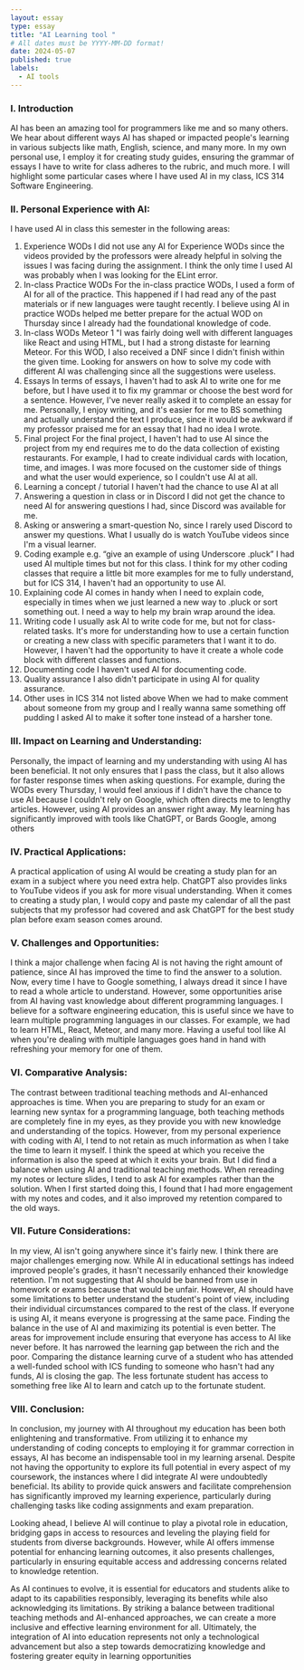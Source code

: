 ```yaml
---
layout: essay
type: essay
title: "AI Learning tool "
# All dates must be YYYY-MM-DD format!
date: 2024-05-07
published: true
labels:
  - AI tools
---
```


### I. Introduction

AI has been an amazing tool for programmers like me and so many others. 
We hear about different ways AI has shaped or impacted people's learning in 
various subjects like math, English, science, and many more. In my own personal 
use, I employ it for creating study guides, ensuring the grammar of essays 
I have to write for class adheres to the rubric, and much more. I will 
highlight some particular cases where I have used AI in my class, 
ICS 314 Software Engineering.

### II. Personal Experience with AI:
I have used AI in class this semester in the following areas:

  1. Experience WODs
I did not use any AI for Experience WODs since the videos provided by the
professors were already helpful in solving the issues I was facing during the
assignment. I think the only time I used AI was probably when I was looking
for the ELint error. 
  2. In-class Practice WODs
For the in-class practice WODs, I used a form of AI for all of the practice.
This happened if I had read any of the past materials or if new languages
were taught recently. I believe using AI in practice WODs helped me better
prepare for the actual WOD on Thursday since I already had the foundational
knowledge of code.
  3. In-class WODs Meteor 1
"I was fairly doing well with different languages like React and
using HTML, but I had a strong distaste for learning Meteor.
For this WOD, I also received a DNF since I didn't finish within the
given time. Looking for answers on how to solve my code with different
AI was challenging since all the suggestions were useless.
  4. Essays
In terms of essays, I haven't had to ask AI to write one for me before, but
I have used it to fix my grammar or choose the best word for a sentence.
However, I've never really asked it to complete an essay for me. Personally,
I enjoy writing, and it's easier for me to BS something and actually understand
the text I produce, since it would be awkward if my professor praised me for
an essay that I had no idea I wrote.
  5. Final project
For the final project, I haven't had to use AI since the project from my end
requires me to do the data collection of existing restaurants. For example,
I had to create individual cards with location, time, and images. I was more
focused on the customer side of things and what the user would experience,
so I couldn't use AI at all.
  6. Learning a concept / tutorial
I haven't had the chance to use AI at all
  7. Answering a question in class or in Discord
I did not get the chance to need AI for answering questions I had,
since Discord was available for me.
  8. Asking or answering a smart-question
No, since I rarely used Discord to answer my questions. What I
usually do is watch YouTube videos since I'm a visual learner.
  9. Coding example e.g. “give an example of using Underscore .pluck”
I had used AI multiple times but not for this class. I think for my other coding
classes that require a little bit more examples for me to fully understand, but for ICS 314, I haven't had an opportunity to use AI.
  10. Explaining code
AI comes in handy when I need to explain code, especially in times when we
 just learned a new way to .pluck or sort something out. I need a way to help my brain wrap around the idea.
  11. Writing code
I usually ask AI to write code for me, but not for class-related tasks. It's more for understanding how to use a certain function or creating a new class with specific parameters that I want it to do. However, I haven't had the opportunity to have it create a whole code block with different classes and functions.
  12. Documenting code
I haven't used AI for documenting code.
  13. Quality assurance 
I also didn't participate in using AI for quality assurance.
  14. Other uses in ICS 314 not listed above
When we had to make comment about someone from my group and I really wanna same something off pudding I asked AI to make it softer tone instead of a harsher tone. 

### III. Impact on Learning and Understanding:

Personally, the impact of learning and my understanding with using AI has been beneficial. It not only ensures that I pass the class, but it also allows for faster response times when asking questions. For example, during the WODs every Thursday, I would feel anxious if I didn't have the chance to use AI because I couldn't rely on Google, which often directs me to lengthy articles. However, using AI provides an answer right away. My learning has significantly improved with tools like ChatGPT, or Bards Google, among others 

### IV. Practical Applications:

A practical application of using AI would be creating a study plan for an exam in a subject where you need extra help. ChatGPT also provides links to YouTube videos if you ask for more visual understanding. When it comes to creating a study plan, I would copy and paste my calendar of all the past subjects that my professor had covered and ask ChatGPT for the best study plan before exam season comes around.

### V. Challenges and Opportunities:

I think a major challenge when facing AI is not having the right amount of patience, since AI has improved the time to find the answer to a solution. Now, every time I have to Google something, I always dread it since I have to read a whole article to understand. However, some opportunities arise from AI having vast knowledge about different programming languages. I believe for a software engineering education, this is useful since we have to learn multiple programming languages in our classes. For example, we had to learn HTML, React, Meteor, and many more. Having a useful tool like AI when you're dealing with multiple languages goes hand in hand with refreshing your memory for one of them.

### VI. Comparative Analysis:

The contrast between traditional teaching methods and AI-enhanced approaches is time. When you are preparing to study for an exam or learning new syntax for a programming language, both teaching methods are completely fine in my eyes, as they provide you with new knowledge and understanding of the topics. However, from my personal experience with coding with AI, I tend to not retain as much information as when I take the time to learn it myself. I think the speed at which you receive the information is also the speed at which it exits your brain. But I did find a balance when using AI and traditional teaching methods. When rereading my notes or lecture slides, I tend to ask AI for examples rather than the solution. When I first started doing this, I found that I had more engagement with my notes and codes, and it also improved my retention compared to the old ways. 

### VII. Future Considerations:

In my view, AI isn't going anywhere since it's fairly new. I think there are major challenges emerging now. While AI in educational settings has indeed improved people's grades, it hasn't necessarily enhanced their knowledge retention. I'm not suggesting that AI should be banned from use in homework or exams because that would be unfair. However, AI should have some limitations to better understand the student's point of view, including their individual circumstances compared to the rest of the class. If everyone is using AI, it means everyone is progressing at the same pace. Finding the balance in the use of AI and maximizing its potential is even better. The areas for improvement include ensuring that everyone has access to AI like never before. It has narrowed the learning gap between the rich and the poor. Comparing the distance learning curve of a student who has attended a well-funded school with ICS funding to someone who hasn't had any funds, AI is closing the gap. The less fortunate student has access to something free like AI to learn and catch up to the fortunate student.

### VIII. Conclusion:

In conclusion, my journey with AI throughout my education has been both enlightening and transformative. From utilizing it to enhance my understanding of coding concepts to employing it for grammar correction in essays, AI has become an indispensable tool in my learning arsenal. Despite not having the opportunity to explore its full potential in every aspect of my coursework, the instances where I did integrate AI were undoubtedly beneficial. Its ability to provide quick answers and facilitate comprehension has significantly improved my learning experience, particularly during challenging tasks like coding assignments and exam preparation.

Looking ahead, I believe AI will continue to play a pivotal role in education, bridging gaps in access to resources and leveling the playing field for students from diverse backgrounds. However, while AI offers immense potential for enhancing learning outcomes, it also presents challenges, particularly in ensuring equitable access and addressing concerns related to knowledge retention.

As AI continues to evolve, it is essential for educators and students alike to adapt to its capabilities responsibly, leveraging its benefits while also acknowledging its limitations. By striking a balance between traditional teaching methods and AI-enhanced approaches, we can create a more inclusive and effective learning environment for all. Ultimately, the integration of AI into education represents not only a technological advancement but also a step towards democratizing knowledge and fostering greater equity in learning opportunities

